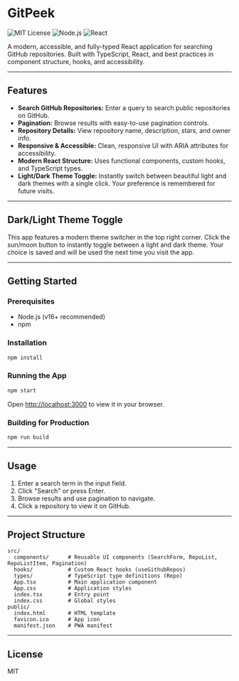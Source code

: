 # GitPeek

![MIT License](https://img.shields.io/badge/license-MIT-blue.svg)
![Node.js](https://img.shields.io/badge/node-%3E=16.0.0-brightgreen)
![React](https://img.shields.io/badge/react-19.x-blue)

A modern, accessible, and fully-typed React application for searching GitHub repositories. Built with TypeScript, React, and best practices in component structure, hooks, and accessibility.

---

## Features

- **Search GitHub Repositories:** Enter a query to search public repositories on GitHub.
- **Pagination:** Browse results with easy-to-use pagination controls.
- **Repository Details:** View repository name, description, stars, and owner info.
- **Responsive & Accessible:** Clean, responsive UI with ARIA attributes for accessibility.
- **Modern React Structure:** Uses functional components, custom hooks, and TypeScript types.
- **Light/Dark Theme Toggle:** Instantly switch between beautiful light and dark themes with a single click. Your preference is remembered for future visits.

---

## Dark/Light Theme Toggle

This app features a modern theme switcher in the top right corner. Click the sun/moon button to instantly toggle between a light and dark theme. Your choice is saved and will be used the next time you visit the app.

---

## Getting Started

### Prerequisites
- Node.js (v16+ recommended)
- npm

### Installation
```bash
npm install
```

### Running the App
```bash
npm start
```
Open [http://localhost:3000](http://localhost:3000) to view it in your browser.

### Building for Production
```bash
npm run build
```

---

## Usage
1. Enter a search term in the input field.
2. Click "Search" or press Enter.
3. Browse results and use pagination to navigate.
4. Click a repository to view it on GitHub.

---

## Project Structure

```
src/
  components/      # Reusable UI components (SearchForm, RepoList, RepoListItem, Pagination)
  hooks/           # Custom React hooks (useGithubRepos)
  types/           # TypeScript type definitions (Repo)
  App.tsx          # Main application component
  App.css          # Application styles
  index.tsx        # Entry point
  index.css        # Global styles
public/
  index.html       # HTML template
  favicon.ico      # App icon
  manifest.json    # PWA manifest
```

---

## License

MIT
